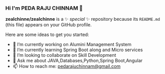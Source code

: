 ### Hi I'm PEDA RAJU CHINNAM 👋


**zealchinne/zealchinne** is a ✨ _special_ ✨ repository because its `README.md` (this file) appears on your GitHub profile.

Here are some ideas to get you started:

- 🔭 I’m currently working on Alumini Management System
- 🌱 I’m currently learning Spring Boot along and Micro services
- 👯 I’m looking to collaborate on Skill Development 
- 💬 Ask me about JAVA,Databases,Python,Spring Boot,Angular
- 📫 How to reach me: pedarajuchinnam@gmail.com

